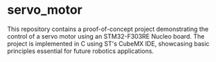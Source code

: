 # servo_motor
This repository contains a proof-of-concept project demonstrating the control of a servo motor using an STM32-F303RE Nucleo board. The project is implemented in C using ST's CubeMX IDE, showcasing basic principles essential for future robotics applications.
